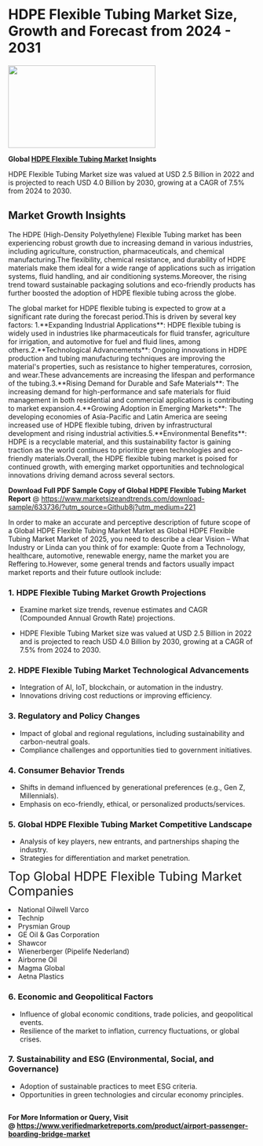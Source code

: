 <H1>HDPE Flexible Tubing Market Size, Growth and Forecast from 2024 - 2031</H1><img class="aligncenter size-medium wp-image-584254" src="https://thirdeyenews.in/wp-content/uploads/2024/09/Global-Market-Research-300x168.jpeg" alt="" width="300" height="168" /><p><strong>Global&nbsp;<a href="https://www.marketsizeandtrends.com/download-sample/633736/?utm_source=Github8j?utm_medium=221">HDPE Flexible Tubing Market</a> Insights</strong></p><p>HDPE Flexible Tubing Market size was valued at USD 2.5 Billion in 2022 and is projected to reach USD 4.0 Billion by 2030, growing at a CAGR of 7.5% from 2024 to 2030.</p><p><h2>Market Growth Insights</h2> <p>The HDPE (High-Density Polyethylene) Flexible Tubing market has been experiencing robust growth due to increasing demand in various industries, including agriculture, construction, pharmaceuticals, and chemical manufacturing.The flexibility, chemical resistance, and durability of HDPE materials make them ideal for a wide range of applications such as irrigation systems, fluid handling, and air conditioning systems.Moreover, the rising trend toward sustainable packaging solutions and eco-friendly products has further boosted the adoption of HDPE flexible tubing across the globe.</p> <p>The global market for HDPE flexible tubing is expected to grow at a significant rate during the forecast period.This is driven by several key factors: 1.**Expanding Industrial Applications**: HDPE flexible tubing is widely used in industries like pharmaceuticals for fluid transfer, agriculture for irrigation, and automotive for fuel and fluid lines, among others.2.**Technological Advancements**: Ongoing innovations in HDPE production and tubing manufacturing techniques are improving the material's properties, such as resistance to higher temperatures, corrosion, and wear.These advancements are increasing the lifespan and performance of the tubing.3.**Rising Demand for Durable and Safe Materials**: The increasing demand for high-performance and safe materials for fluid management in both residential and commercial applications is contributing to market expansion.4.**Growing Adoption in Emerging Markets**: The developing economies of Asia-Pacific and Latin America are seeing increased use of HDPE flexible tubing, driven by infrastructural development and rising industrial activities.5.**Environmental Benefits**: HDPE is a recyclable material, and this sustainability factor is gaining traction as the world continues to prioritize green technologies and eco-friendly materials.Overall, the HDPE flexible tubing market is poised for continued growth, with emerging market opportunities and technological innovations driving demand across several sectors.</p> <p><span class=""><strong>Download Full PDF Sample Copy of Global HDPE Flexible Tubing Market Report</strong> @ <a href="https://www.marketsizeandtrends.com/download-sample/633736/?utm_source=Github8j?utm_medium=221" target="_blank">https://www.marketsizeandtrends.com/download-sample/633736/?utm_source=Github8j?utm_medium=221</a></span></p><p>In order to make an accurate and perceptive description of future scope of a Global&nbsp;HDPE Flexible Tubing Market Market as Global&nbsp;HDPE Flexible Tubing Market Market of 2025, you need to describe a clear Vision &ndash; What Industry or Linda can you think of for example: Quote from a Technology, healthcare, automotive, renewable energy, name the market you are Reffering to.However, some general trends and factors usually impact market reports and their future outlook include:</p><h3>1.&nbsp;<strong>HDPE Flexible Tubing Market Growth Projections</strong></h3><ul><li>Examine market size trends, revenue estimates and CAGR (Compounded Annual Growth Rate) projections.</li><li><p>HDPE Flexible Tubing Market size was valued at USD 2.5 Billion in 2022 and is projected to reach USD 4.0 Billion by 2030, growing at a CAGR of 7.5% from 2024 to 2030.</p></li></ul><h3>2.&nbsp;<strong>HDPE Flexible Tubing Market Technological Advancements</strong></h3><ul><li>Integration of AI, IoT, blockchain, or automation in the industry.</li><li>Innovations driving cost reductions or improving efficiency.</li></ul><h3>3.&nbsp;<strong>Regulatory and Policy Changes</strong></h3><ul><li>Impact of global and regional regulations, including sustainability and carbon-neutral goals.</li><li>Compliance challenges and opportunities tied to government initiatives.</li></ul><h3>4.&nbsp;<strong>Consumer Behavior Trends</strong></h3><ul><li>Shifts in demand influenced by generational preferences (e.g., Gen Z, Millennials).</li><li>Emphasis on eco-friendly, ethical, or personalized products/services.</li></ul><h3>5.&nbsp;<strong>Global HDPE Flexible Tubing Market Competitive Landscape</strong></h3><ul><li>Analysis of key players, new entrants, and partnerships shaping the industry.</li><li>Strategies for differentiation and market penetration.</li></ul><p data-pm-slice="1 1 []"><span style="color: inherit; font-family: inherit; font-size: 25px;">Top Global HDPE Flexible Tubing Market Companies</span></p><div class="" data-test-id=""><p><li>National Oilwell Varco</li><li> Technip</li><li> Prysmian Group</li><li> GE Oil & Gas Corporation</li><li> Shawcor</li><li> Wienerberger (Pipelife Nederland)</li><li> Airborne Oil</li><li> Magma Global</li><li> Aetna Plastics</li></p></div><h3>6.&nbsp;<strong>Economic and Geopolitical Factors</strong></h3><ul><li>Influence of global economic conditions, trade policies, and geopolitical events.</li><li>Resilience of the market to inflation, currency fluctuations, or global crises.</li></ul><h3>7.&nbsp;<strong>Sustainability and ESG (Environmental, Social, and Governance)</strong></h3><ul><li>Adoption of sustainable practices to meet ESG criteria.</li><li>Opportunities in green technologies and circular economy principles.</li></ul><h2><strong style="font-size: 14px;">For More Information or Query, Visit @&nbsp;</strong><a style="background-color: #ffffff; font-size: 14px;" href="https://www.marketsizeandtrends.com/report/hdpe-flexible-tubing-market/" target="_blank">https://www.verifiedmarketreports.com/product/airport-passenger-boarding-bridge-market</a></h2>